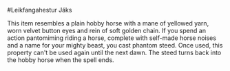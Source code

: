 #Leikfangahestur Jáks

This item resembles a plain hobby horse with a mane of yellowed yarn, worn 
velvet button eyes and rein of soft golden chain. If you spend an action 
pantomiming riding a horse, complete with self-made horse noises and a name
for your mighty beast, you cast phantom steed. Once used, this property can't 
be used again until the next dawn. The steed turns back into the hobby horse
when the spell ends.